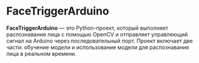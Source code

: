 # FaceTriggerArduino
**FaceTriggerArduino** — это Python-проект, который выполняет распознавание лица с помощью OpenCV и отправляет управляющий сигнал на Arduino через последовательный порт. Проект включает две части: обучение модели и использование модели для распознавания лица в реальном времени.
